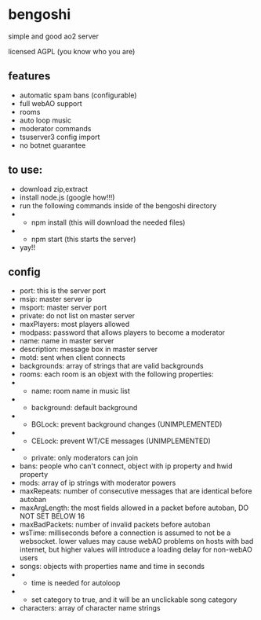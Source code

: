 # bengoshi
simple and good ao2 server

licensed AGPL (you know who you are)

features
---
- automatic spam bans (configurable)
- full webAO support
- rooms
- auto loop music
- moderator commands
- tsuserver3 config import
- no botnet guarantee

to use:
---
- download zip,extract
- install node.js (google how!!!)
- run the following commands inside of the bengoshi directory
- - npm install (this will download the needed files)
- - npm start (this starts the server)
- yay!!

config
---
- port: this is the server port
- msip: master server ip
- msport: master server port
- private: do not list on master server
- maxPlayers: most players allowed
- modpass: password that allows players to become a moderator
- name: name in master server
- description: message box in master server
- motd: sent when client connects
- backgrounds: array of strings that are valid backgrounds
- rooms: each room is an objext with the following properties:
- - name: room name in music list
- - background: default background
- - BGLock: prevent background changes (UNIMPLEMENTED)
- - CELock: prevent WT/CE messages (UNIMPLEMENTED)
- - private: only moderators can join
- bans: people who can't connect, object with ip property and hwid property
- mods: array of ip strings with moderator powers
- maxRepeats: number of consecutive messages that are identical before autoban
- maxArgLength: the most fields allowed in a packet before autoban, DO NOT SET BELOW 16
- maxBadPackets: number of invalid packets before autoban
- wsTime: milliseconds before a connection is assumed to not be a websocket. lower values may cause webAO problems on hosts with bad internet, but higher values will introduce a loading delay for non-webAO users
- songs: objects with properties name and time in seconds
- - time is needed for autoloop
- - set category to true, and it will be an unclickable song category
- characters: array of character name strings